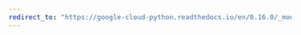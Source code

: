 ```yaml
---
redirect_to: "https://google-cloud-python.readthedocs.io/en/0.16.0/_modules/gcloud/bigquery/query.html"
---
```

